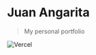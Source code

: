 # Juan Angarita

> My personal portfolio

![Vercel](https://therealsujitk-vercel-badge.vercel.app/?app=portfolio-igf0oixy7-nox04)
